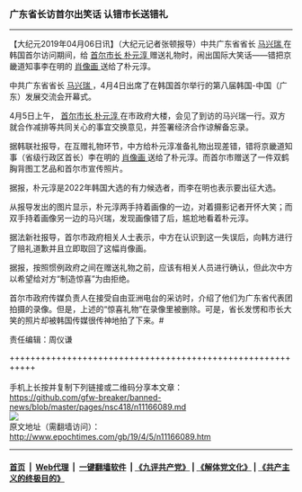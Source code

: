 ### 广东省长访首尔出笑话 认错市长送错礼
------------------------

<p>
 【大纪元2019年04月06日讯】（大纪元记者张顿报导）中共广东省省长
 <a href="http://www.epochtimes.com/gb/tag/%E9%A9%AC%E5%85%B4%E7%91%9E.html">
  马兴瑞
 </a>
 在韩国首尔访问期间，给
 <a href="http://www.epochtimes.com/gb/tag/%E9%A6%96%E5%B0%94%E5%B8%82%E9%95%BF.html">
  首尔市长
 </a>
 <a href="http://www.epochtimes.com/gb/tag/%E6%9C%B4%E5%85%83%E6%B7%B3.html">
  朴元淳
 </a>
 赠送礼物时，闹出国际大笑话——错把京畿道知事李在明的
 <a href="http://www.epochtimes.com/gb/tag/%E8%82%96%E5%83%8F%E7%94%BB.html">
  肖像画
 </a>
 送给了朴元淳。
</p>
<p>
 中共广东省省长
 <a href="http://www.epochtimes.com/gb/tag/%E9%A9%AC%E5%85%B4%E7%91%9E.html">
  马兴瑞
 </a>
 ，4月4日出席了在韩国首尔举行的第八届韩国-中国（广东）发展交流会开幕式。
</p>
<p>
 4月5日上午，
 <a href="http://www.epochtimes.com/gb/tag/%E9%A6%96%E5%B0%94%E5%B8%82%E9%95%BF.html">
  首尔市长
 </a>
 <a href="http://www.epochtimes.com/gb/tag/%E6%9C%B4%E5%85%83%E6%B7%B3.html">
  朴元淳
 </a>
 在市政府大楼，会见了到访的马兴瑞一行。双方就合作减排等共同关心的事宜交换意见，并签署经济合作谅解备忘录。
</p>
<p>
 据韩联社报导，在互赠礼物环节，中方给朴元淳准备礼物出现差错，错将京畿道知事（省级行政区首长）李在明的
 <a href="http://www.epochtimes.com/gb/tag/%E8%82%96%E5%83%8F%E7%94%BB.html">
  肖像画
 </a>
 送给了朴元淳。而首尔市赠送了一件双鹤胸背图工艺品和首尔市宣传照片。
</p>
<p>
 据报，朴元淳是2022年韩国大选的有力候选者，而李在明也表示要出征大选。
</p>
<p>
 从报导发出的图片显示，朴元淳两手持着画像的一边，对着摄影记者开怀大笑；而双手持着画像另一边的马兴瑞，发现画像错了后，尴尬地看着朴元淳。
</p>
<p>
 据法新社报导，首尔市政府相关人士表示，中方在认识到这一失误后，向韩方进行了赔礼道歉并且立即取回了这幅肖像画。
</p>
<p>
 据报，按照惯例政府之间在赠送礼物之前，应该有相关人员进行确认，但此次中方以希望给对方“制造惊喜”为由拒绝。
</p>
<p>
 首尔市政府传媒负责人在接受自由亚洲电台的采访时，介绍了他们为广东省代表团拍摄的录像。但是，上述的“惊喜礼物”在录像里被删除。可是，省长发愣和市长大笑的照片却被韩国传媒很传神地拍了下来。#
</p>
<p>
 责任编辑：周仪谦
</p>

+++++++++++++++++++++++++++++++++++++++++++++++++++++++++++<br/><br/>
手机上长按并复制下列链接或二维码分享本文章：<br/>
https://github.com/gfw-breaker/banned-news/blob/master/pages/nsc418/n11166089.md <br/>
<a href='https://github.com/gfw-breaker/banned-news/blob/master/pages/nsc418/n11166089.md'><img src='https://github.com/gfw-breaker/banned-news/blob/master/pages/nsc418/n11166089.md.png'/></a> <br/>
原文地址（需翻墙访问）：http://www.epochtimes.com/gb/19/4/5/n11166089.htm


------------------------
#### [首页](https://github.com/gfw-breaker/banned-news/blob/master/README.md) &nbsp;|&nbsp; [Web代理](https://github.com/labour-camp/helloworld) &nbsp;|&nbsp; [一键翻墙软件](https://github.com/gfw-breaker/nogfw/blob/master/README.md) &nbsp;| [《九评共产党》](https://github.com/gfw-breaker/9ping.md/blob/master/README.md#九评之一评共产党是什么) | [《解体党文化》](https://github.com/gfw-breaker/jtdwh.md/blob/master/README.md) | [《共产主义的终极目的》](https://github.com/gfw-breaker/gczydzjmd.md/blob/master/README.md)

